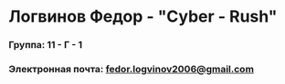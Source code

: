 # Логвинов Федор - "Cyber - Rush"

### Группа: 11 - Г - 1
### Электронная почта: fedor.logvinov2006@gmail.com
